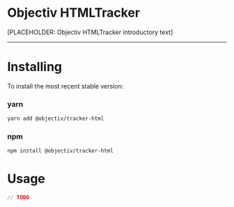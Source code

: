 # Objectiv HTMLTracker 
[PLACEHOLDER: Objectiv HTMLTracker introductory text]

---
# Installing
To install the most recent stable version:

### yarn
```sh
yarn add @objectiv/tracker-html
```

### npm
```sh
npm install @objectiv/tracker-html
```

# Usage

```javascript
// TODO
```
